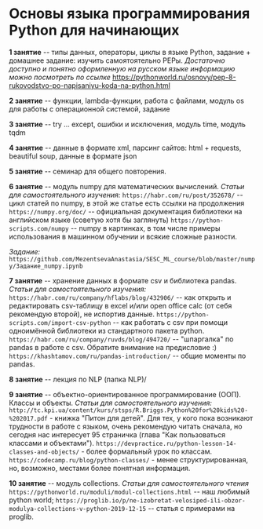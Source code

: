 # Основы языка программирования Python для начинающих


**1 занятие** -- типы данных, операторы, циклы в языке Python, задание + домашнее задание: изучить самоятоятельно PEPы. 
_Достаточно доступно и понятно оформленную на русском языке информацию можно посмотреть по ссылке_ https://pythonworld.ru/osnovy/pep-8-rukovodstvo-po-napisaniyu-koda-na-python.html  
  
**2 занятие** -- функции, lambda-функции, работа с файлами, модуль os для работы с операционной системой, задание

**3 занятие** -- try ... except, ошибки и исключения, модуль time, модуль tqdm

**4 занятие** -- данные в формате xml, парсинг сайтов: html + requests, beautiful soup, данные в формате json

**5 занятие** -- семинар для общего повторения.

**6 занятие** -- модуль numpy для математических вычислений. 
_Статьи для самостоятельного изучения:_ 
`https://habr.com/ru/post/352678/` -- цикл статей по numpy, в этой же статье есть ссылки на продолжения
`https://numpy.org/doc/` -- официальная документация библиотеки на английском языке (советую хотя бы заглянуть)
`https://python-scripts.com/numpy` -- numpy в картинках, в том числе примеры использования в машинном обучении и всякие сложные разности.

_Задание:_ `https://github.com/MezentsevaAnastasia/SESC_ML_course/blob/master/numpy/Задание_numpy.ipynb`

**7 занятие** -- хранение данных в формате csv и библиотека pandas.
_Статьи для самостоятельного изучения:_
`https://habr.com/ru/company/hflabs/blog/432906/` -- как открыть и редактировать csv-таблицу в excel и/или open office calc (от себя рекомендую второй), не испортив данные.
`https://python-scripts.com/import-csv-python` -- как работать с csv при помощи одноимённой библиотеки из стандартного пакета python.
`https://habr.com/ru/company/ruvds/blog/494720/` -- "шпаргалка" по pandas в работе с csv. Обратите внимание на предисловие :)
`https://khashtamov.com/ru/pandas-introduction/` -- общие моменты по pandas.

**8 занятие** -- лекция по NLP (папка NLP)/

**9 занятие** -- объектно-ориентированное программирование (ООП). Классы и объекты. 
_Статьи для самостоятельного изучения:_
`http://tc.kpi.ua/content/kurs/stsps/R.Briggs.Python%20for%20kids%20-%202017.pdf` - книжка "Питон для детей". Для тех, у кого пока возникают трудности в работе с языком, очень рекомендую читать сначала, но сегодня нас интересует 95 страничка (глава "Как пользоваться классами и объектами").
`https://devpractice.ru/python-lesson-14-classes-and-objects/` - более формальный урок по классам.
`https://codecamp.ru/blog/python-classes/` - менее структурированная, но, возможно, местами более понятная информация.

**10 занятие** -- модуль collections. 
_Статьи для самостоятельного чтения_
`https://pythonworld.ru/moduli/modul-collections.html` -- наш любимый python world;
`https://proglib.io/p/ne-izobretat-velosiped-ili-obzor-modulya-collections-v-python-2019-12-15` -- статья с примерами на proglib.
